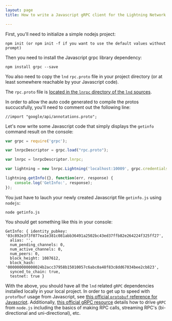 ```yaml
---
layout: page
title: How to write a Javascript gRPC client for the Lightning Network Daemon

---
```


First, you'll need to initialize a simple nodejs project:

```
npm init (or npm init -f if you want to use the default values without prompt)
```

Then you need to install the Javascript grpc library dependency:

```
npm install grpc --save
```

You also need to copy the `lnd` `rpc.proto` file in your project directory (or
at least somewhere reachable by your Javascript code).

The `rpc.proto` file is [located in the `lnrpc` directory of the `lnd`
sources](https://github.com/lightningnetwork/lnd/blob/master/lnrpc/rpc.proto).

In order to allow the auto code generated to compile the protos succucsfully,
you'll need to comment out the following line:
```
//import "google/api/annotations.proto";
```

Let's now write some Javascript code that simply displays the `getinfo` command
result on the console:

```js
var grpc = require('grpc');

var lnrpcDescriptor = grpc.load("rpc.proto");

var lnrpc = lnrpcDescriptor.lnrpc;

var lightning = new lnrpc.Lightning('localhost:10009', grpc.credentials.createInsecure());

lightning.getInfo({}, function(err, response) {
	console.log('GetInfo:', response);
});

```

You just have to lauch your newly created Javascript file `getinfo.js` using
`nodejs`:

```
node getinfo.js
```

You should get something like this in your console:

```
GetInfo: { identity_pubkey: '03c892e3f3f077ea1e381c081abb36491a2502bc43ed37ffb82e264224f325ff27',
  alias: '',
  num_pending_channels: 0,
  num_active_channels: 0,
  num_peers: 0,
  block_height: 1087612,
  block_hash: '000000000000024b2acc37958b15010057c6abc0a48f83c8dd67034bee2cb823',
  synced_to_chain: true,
  testnet: true }
```

With the above, you should have all the `lnd` related `gRPC` dependencies
installed locally in your local project. In order to get up to speed with
`protofbuf` usage from Javascript, see [this official `protobuf` reference for
Javascript](https://developers.google.com/protocol-buffers/docs/reference/javascript-generated).
Additionally, [this official gRPC
resource](http://www.grpc.io/docs/tutorials/basic/node.html) details how to
drive `gRPC` from `node.js` including the basics of making RPC calls, streaming
RPC's (bi-directional and uni-directional), etc.
